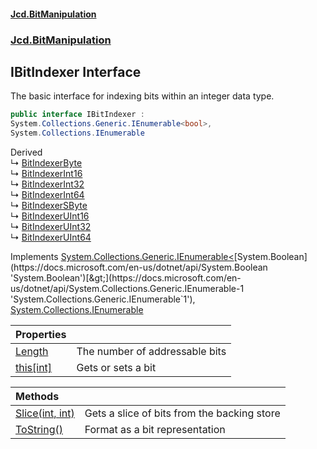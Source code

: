 #### [Jcd.BitManipulation](index.md 'index')
### [Jcd.BitManipulation](Jcd.BitManipulation.md 'Jcd.BitManipulation')

## IBitIndexer Interface

The basic interface for indexing bits within an integer data type.

```csharp
public interface IBitIndexer :
System.Collections.Generic.IEnumerable<bool>,
System.Collections.IEnumerable
```

Derived  
&#8627; [BitIndexerByte](Jcd.BitManipulation.BitIndexerByte.md 'Jcd.BitManipulation.BitIndexerByte')  
&#8627; [BitIndexerInt16](Jcd.BitManipulation.BitIndexerInt16.md 'Jcd.BitManipulation.BitIndexerInt16')  
&#8627; [BitIndexerInt32](Jcd.BitManipulation.BitIndexerInt32.md 'Jcd.BitManipulation.BitIndexerInt32')  
&#8627; [BitIndexerInt64](Jcd.BitManipulation.BitIndexerInt64.md 'Jcd.BitManipulation.BitIndexerInt64')  
&#8627; [BitIndexerSByte](Jcd.BitManipulation.BitIndexerSByte.md 'Jcd.BitManipulation.BitIndexerSByte')  
&#8627; [BitIndexerUInt16](Jcd.BitManipulation.BitIndexerUInt16.md 'Jcd.BitManipulation.BitIndexerUInt16')  
&#8627; [BitIndexerUInt32](Jcd.BitManipulation.BitIndexerUInt32.md 'Jcd.BitManipulation.BitIndexerUInt32')  
&#8627; [BitIndexerUInt64](Jcd.BitManipulation.BitIndexerUInt64.md 'Jcd.BitManipulation.BitIndexerUInt64')

Implements [System.Collections.Generic.IEnumerable&lt;](https://docs.microsoft.com/en-us/dotnet/api/System.Collections.Generic.IEnumerable-1 'System.Collections.Generic.IEnumerable`1')[System.Boolean](https://docs.microsoft.com/en-us/dotnet/api/System.Boolean 'System.Boolean')[&gt;](https://docs.microsoft.com/en-us/dotnet/api/System.Collections.Generic.IEnumerable-1 'System.Collections.Generic.IEnumerable`1'), [System.Collections.IEnumerable](https://docs.microsoft.com/en-us/dotnet/api/System.Collections.IEnumerable 'System.Collections.IEnumerable')

| Properties | |
| :--- | :--- |
| [Length](Jcd.BitManipulation.IBitIndexer.Length.md 'Jcd.BitManipulation.IBitIndexer.Length') | The number of addressable bits |
| [this[int]](Jcd.BitManipulation.IBitIndexer.this[int].md 'Jcd.BitManipulation.IBitIndexer.this[int]') | Gets or sets a bit |

| Methods | |
| :--- | :--- |
| [Slice(int, int)](Jcd.BitManipulation.IBitIndexer.Slice(int,int).md 'Jcd.BitManipulation.IBitIndexer.Slice(int, int)') | Gets a slice of bits from the backing store |
| [ToString()](Jcd.BitManipulation.IBitIndexer.ToString().md 'Jcd.BitManipulation.IBitIndexer.ToString()') | Format as a bit representation |
